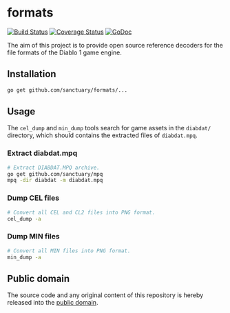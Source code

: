 # formats

[![Build Status](https://travis-ci.org/sanctuary/formats.svg)](https://travis-ci.org/sanctuary/formats)
[![Coverage Status](https://coveralls.io/repos/github/sanctuary/formats/badge.svg)](https://coveralls.io/github/sanctuary/formats)
[![GoDoc](https://godoc.org/github.com/sanctuary/formats?status.svg)](https://godoc.org/github.com/sanctuary/formats)

The aim of this project is to provide open source reference decoders for the file formats of the Diablo 1 game engine.

## Installation

```bash
go get github.com/sanctuary/formats/...
```

## Usage

The `cel_dump` and `min_dump` tools search for game assets in the `diabdat/` directory, which should contains the extracted files of `diabdat.mpq`.

### Extract diabdat.mpq

```bash
# Extract DIABDAT.MPQ archive.
go get github.com/sanctuary/mpq
mpq -dir diabdat -m diabdat.mpq
```

### Dump CEL files

```bash
# Convert all CEL and CL2 files into PNG format.
cel_dump -a
```

### Dump MIN files

```bash
# Convert all MIN files into PNG format.
min_dump -a
```

## Public domain

The source code and any original content of this repository is hereby released into the [public domain].

[public domain]: https://creativecommons.org/publicdomain/zero/1.0/
